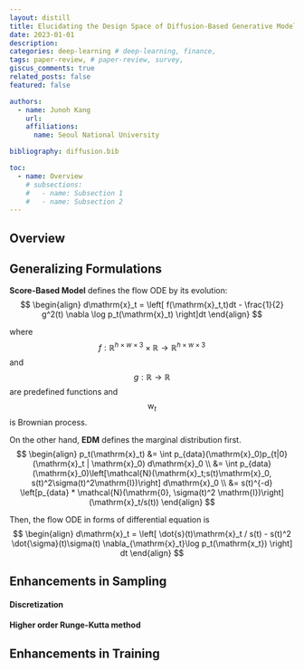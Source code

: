 ```yaml
---
layout: distill
title: Elucidating the Design Space of Diffusion-Based Generative Models
date: 2023-01-01
description: 
categories: deep-learning # deep-learning, finance, 
tags: paper-review, # paper-review, survey, 
giscus_comments: true
related_posts: false
featured: false

authors:
  - name: Junoh Kang
    url:
    affiliations:
      name: Seoul National University

bibliography: diffusion.bib

toc:
  - name: Overview 
    # subsections:
    #   - name: Subsection 1
    #   - name: Subsection 2
---
```


## Overview 

<!-- ---------------------------------------------------------------------- -->
## Generalizing Formulations

**Score-Based Model**<d-cite key="song2021scorebased"></d-cite> defines the flow ODE by its evolution:
$$
  \begin{align}
    d\mathrm{x}_t = \left[ f(\mathrm{x}_t,t)dt - \frac{1}{2} g^2(t) \nabla \log p_t(\mathrm{x}_t)  \right]dt
  \end{align}
$$

where $$f:\mathbb{R}^{h\times w \times 3}\times \mathbb{R} \rightarrow \mathbb{R}^{h\times w \times 3}$$ and $$g:\mathbb{R} \rightarrow \mathbb{R}$$ are predefined functions and $$\mathrm{w}_t$$ is Brownian process. 

On the other hand, **EDM**<d-cite key="karras2022elucidating"></d-cite> defines the marginal distribution first.
$$
  \begin{align}
    p_t(\mathrm{x}_t) 
    &= \int p_{data}(\mathrm{x}_0)p_{t|0}(\mathrm{x}_t | \mathrm{x}_0) d\mathrm{x}_0 \\
    &= \int p_{data}(\mathrm{x}_0)\left[\mathcal{N}(\mathrm{x}_t;s(t)\mathrm{x}_0, s(t)^2\sigma(t)^2\mathrm{I})\right] d\mathrm{x}_0 \\
    &= s(t)^{-d} \left[p_{data} * \mathcal{N}(\mathrm{0}, \sigma(t)^2 \mathrm{I})\right](\mathrm{x}_t/s(t))
  \end{align}
$$

Then, the flow ODE in forms of differential equation is 
$$
  \begin{align}
    d\mathrm{x}_t = \left[
      \dot{s}(t)\mathrm{x}_t / s(t) - s(t)^2 \dot{\sigma}(t)\sigma(t) \nabla_{\mathrm{x}_t}\log p_t(\mathrm{x_t})
    \right] dt
  \end{align}
$$


<!-- ---------------------------------------------------------------------- -->
## Enhancements in Sampling

#### Discretization

#### Higher order Runge-Kutta method

<!-- ---------------------------------------------------------------------- -->


## Enhancements in Training
